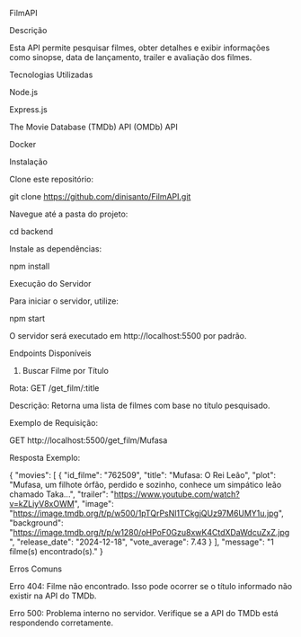 FilmAPI

Descrição

Esta API permite pesquisar filmes, obter detalhes e exibir informações como sinopse, data de lançamento, trailer e avaliação dos filmes.

Tecnologias Utilizadas

Node.js

Express.js

The Movie Database (TMDb) API
(OMDb) API

Docker

Instalação

Clone este repositório:

git clone https://github.com/dinisanto/FilmAPI.git

Navegue até a pasta do projeto:

cd backend

Instale as dependências:

npm install

Execução do Servidor

Para iniciar o servidor, utilize:

npm start

O servidor será executado em http://localhost:5500 por padrão.

Endpoints Disponíveis

1. Buscar Filme por Título

Rota: GET /get_film/:title

Descrição: Retorna uma lista de filmes com base no título pesquisado.

Exemplo de Requisição:

GET http://localhost:5500/get_film/Mufasa

Resposta Exemplo:

{
  "movies": [
    {
      "id_filme": "762509",
      "title": "Mufasa: O Rei Leão",
      "plot": "Mufasa, um filhote órfão, perdido e sozinho, conhece um simpático leão chamado Taka...",
      "trailer": "https://www.youtube.com/watch?v=kZLiyV8xOWM",
      "image": "https://image.tmdb.org/t/p/w500/1pTQrPsNl1TCkgjQUz97M6UMY1u.jpg",
      "background": "https://image.tmdb.org/t/p/w1280/oHPoF0Gzu8xwK4CtdXDaWdcuZxZ.jpg",
      "release_date": "2024-12-18",
      "vote_average": 7.43
    }
  ],
  "message": "1 filme(s) encontrado(s)."
}

Erros Comuns

Erro 404: Filme não encontrado. Isso pode ocorrer se o título informado não existir na API do TMDb.

Erro 500: Problema interno no servidor. Verifique se a API do TMDb está respondendo corretamente.


